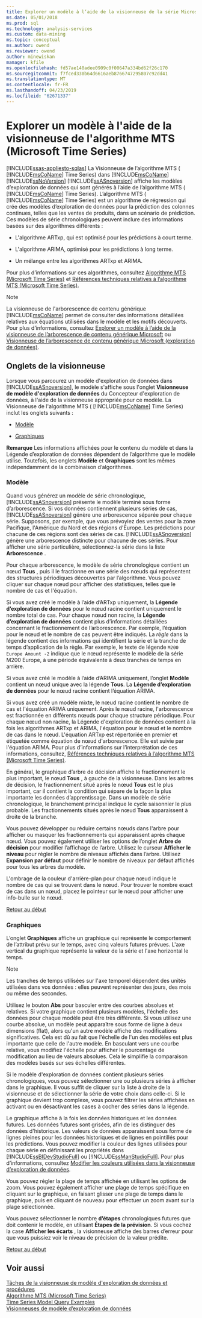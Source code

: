 ```yaml
---
title: Explorer un modèle à l’aide de la visionneuse de la série Microsoft Time | Microsoft Docs
ms.date: 05/01/2018
ms.prod: sql
ms.technology: analysis-services
ms.custom: data-mining
ms.topic: conceptual
ms.author: owend
ms.reviewer: owend
author: minewiskan
manager: kfile
ms.openlocfilehash: fd57ae140adee0909c0f00647a334bd62f26c170
ms.sourcegitcommit: f7fced330b64d6616aeb8766747295807c92dd41
ms.translationtype: MT
ms.contentlocale: fr-FR
ms.lasthandoff: 04/23/2019
ms.locfileid: "62671337"
---
```

# <a name="browse-a-model-using-the-microsoft-time-series-viewer"></a>Explorer un modèle à l'aide de la visionneuse de l'algorithme MTS (Microsoft Time Series)
[!INCLUDE[ssas-appliesto-sqlas](../../includes/ssas-appliesto-sqlas.md)]
  La Visionneuse de l’algorithme MTS ( [!INCLUDE[msCoName](../../includes/msconame-md.md)] Time Series) dans [!INCLUDE[msCoName](../../includes/msconame-md.md)] [!INCLUDE[ssNoVersion](../../includes/ssnoversion-md.md)] [!INCLUDE[ssASnoversion](../../includes/ssasnoversion-md.md)] affiche les modèles d’exploration de données qui sont générés à l’aide de l’algorithme MTS ( [!INCLUDE[msCoName](../../includes/msconame-md.md)] Time Series). L’algorithme MTS ( [!INCLUDE[msCoName](../../includes/msconame-md.md)] Time Series) est un algorithme de régression qui crée des modèles d’exploration de données pour la prédiction des colonnes continues, telles que les ventes de produits, dans un scénario de prédiction. Ces modèles de série chronologiques peuvent inclure des informations basées sur des algorithmes différents :  
  
-   L'algorithme ARTxp, qui est optimisé pour les prédictions à court terme.  
  
-   L'algorithme ARIMA, optimisé pour les prédictions à long terme.  
  
-   Un mélange entre les algorithmes ARTxp et ARIMA.  
  
 Pour plus d’informations sur ces algorithmes, consultez [Algorithme MTS (Microsoft Time Series)](../../analysis-services/data-mining/microsoft-time-series-algorithm.md) et [Références techniques relatives à l’algorithme MTS (Microsoft Time Series)](../../analysis-services/data-mining/microsoft-time-series-algorithm-technical-reference.md).  
  
> [!NOTE]  
>  La visionneuse de l'arborescence de contenu générique [!INCLUDE[msCoName](../../includes/msconame-md.md)] permet de consulter des informations détaillées relatives aux équations utilisées dans le modèle et les motifs découverts. Pour plus d’informations, consultez [Explorer un modèle à l’aide de la visionneuse de l’arborescence de contenu générique Microsoft](../../analysis-services/data-mining/browse-a-model-using-the-microsoft-generic-content-tree-viewer.md) ou [Visionneuse de l’arborescence de contenu générique Microsoft &#40;exploration de données&#41;](http://msdn.microsoft.com/library/751b4393-f6fd-48c1-bcef-bdca589ce34c).  
  
##  <a name="BKMK_ViewerTabs"></a> Onglets de la visionneuse  
 Lorsque vous parcourez un modèle d'exploration de données dans [!INCLUDE[ssASnoversion](../../includes/ssasnoversion-md.md)], le modèle s'affiche sous l'onglet **Visionneuse de modèle d'exploration de données** du Concepteur d'exploration de données, à l'aide de la visionneuse appropriée pour ce modèle. La Visionneuse de l'algorithme MTS ( [!INCLUDE[msCoName](../../includes/msconame-md.md)] Time Series) inclut les onglets suivants :  
  
-   [Modèle](#BKMK_Tree)  
  
-   [Graphiques](#BKMK_Charts)  
  
 **Remarque** Les informations affichées pour le contenu du modèle et dans la Légende d’exploration de données dépendent de l’algorithme que le modèle utilise. Toutefois, les onglets **Modèle** et **Graphiques** sont les mêmes indépendamment de la combinaison d’algorithmes.  
  
###  <a name="BKMK_Tree"></a> Modèle  
 Quand vous générez un modèle de série chronologique, [!INCLUDE[ssASnoversion](../../includes/ssasnoversion-md.md)] présente le modèle terminé sous forme d’arborescence. Si vos données contiennent plusieurs séries de cas, [!INCLUDE[ssASnoversion](../../includes/ssasnoversion-md.md)] génère une arborescence séparée pour chaque série. Supposons, par exemple, que vous prévoyiez des ventes pour la zone Pacifique, l'Amérique du Nord et des régions d'Europe. Les prédictions pour chacune de ces régions sont des séries de cas. [!INCLUDE[ssASnoversion](../../includes/ssasnoversion-md.md)] génère une arborescence distincte pour chacune de ces séries. Pour afficher une série particulière, sélectionnez-la série dans la liste **Arborescence** .  
  
 Pour chaque arborescence, le modèle de série chronologique contient un nœud **Tous** , puis il le fractionne en une série des nœuds qui représentent des structures périodiques découvertes par l’algorithme. Vous pouvez cliquer sur chaque nœud pour afficher des statistiques, telles que le nombre de cas et l'équation.  
  
 Si vous avez créé le modèle à l’aide d’ARTxp uniquement, la **Légende d’exploration de données** pour le nœud racine contient uniquement le nombre total de cas. Pour chaque nœud non racine, la **Légende d’exploration de données** contient plus d’informations détaillées concernant le fractionnement de l’arborescence. Par exemple, l’équation pour le nœud et le nombre de cas peuvent être indiqués. La *règle* dans la légende contient des informations qui identifient la série et la tranche de temps d’application de la règle. Par exemple, le texte de légende `M200 Europe Amount -2` indique que le nœud représente le modèle de la série M200 Europe, à une période équivalente à deux tranches de temps en arrière.  
  
 Si vous avez créé le modèle à l’aide d’ARIMA uniquement, l’onglet **Modèle** contient un nœud unique avec la légende **Tous**. La **Légende d’exploration de données** pour le nœud racine contient l’équation ARIMA.  
  
 Si vous avez créé un modèle mixte, le nœud racine contient le nombre de cas et l'équation ARIMA uniquement. Après le nœud racine, l'arborescence est fractionnée en différents nœuds pour chaque structure périodique. Pour chaque nœud non racine, la Légende d'exploration de données contient à la fois les algorithmes ARTxp et ARIMA, l'équation pour le nœud et le nombre de cas dans le nœud. L'équation ARTxp est répertoriée en premier et étiquetée comme équation de nœud d'arborescence. Elle est suivie par l'équation ARIMA. Pour plus d’informations sur l’interprétation de ces informations, consultez, [Références techniques relatives à l’algorithme MTS (Microsoft Time Series)](../../analysis-services/data-mining/microsoft-time-series-algorithm-technical-reference.md).  
  
 En général, le graphique d’arbre de décision affiche le fractionnement le plus important, le nœud **Tous** , à gauche de la visionneuse. Dans les arbres de décision, le fractionnement situé après le nœud **Tous** est le plus important, car il contient la condition qui sépare de la façon la plus importante les données d’apprentissage. Dans un modèle de série chronologique, le branchement principal indique le cycle saisonnier le plus probable. Les fractionnements situés après le nœud **Tous** apparaissent à droite de la branche.  
  
 Vous pouvez développer ou réduire certains nœuds dans l'arbre pour afficher ou masquer les fractionnements qui apparaissent après chaque nœud. Vous pouvez également utiliser les options de l’onglet **Arbre de décision** pour modifier l’affichage de l’arbre. Utilisez le curseur **Afficher le niveau** pour régler le nombre de niveaux affichés dans l’arbre. Utilisez **Expansion par défaut** pour définir le nombre de niveaux par défaut affichés pour tous les arbres du modèle.  
  
 L'ombrage de la couleur d'arrière-plan pour chaque nœud indique le nombre de cas qui se trouvent dans le nœud. Pour trouver le nombre exact de cas dans un nœud, placez le pointeur sur le nœud pour afficher une info-bulle sur le nœud.  
  
 [Retour au début](#BKMK_ViewerTabs)  
  
###  <a name="BKMK_Charts"></a> Graphiques  
 L’onglet **Graphiques** affiche un graphique qui représente le comportement de l’attribut prévu sur le temps, avec cinq valeurs futures prévues. L'axe vertical du graphique représente la valeur de la série et l'axe horizontal le temps.  
  
> [!NOTE]  
>  Les tranches de temps utilisées sur l'axe temporel dépendent des unités utilisées dans vos données : elles peuvent représenter des jours, des mois ou même des secondes.  
  
 Utilisez le bouton **Abs** pour basculer entre des courbes absolues et relatives. Si votre graphique contient plusieurs modèles, l'échelle des données pour chaque modèle peut être très différente. Si vous utilisez une courbe absolue, un modèle peut apparaître sous forme de ligne à deux dimensions (flat), alors qu'un autre modèle affiche des modifications significatives. Cela est dû au fait que l'échelle de l'un des modèles est plus importante que celle de l'autre modèle. En basculant vers une courbe relative, vous modifiez l'échelle pour afficher le pourcentage de modification au lieu de valeurs absolues. Cela le simplifie la comparaison des modèles basés sur ses échelles différentes.  
  
 Si le modèle d'exploration de données contient plusieurs séries chronologiques, vous pouvez sélectionner une ou plusieurs séries à afficher dans le graphique. Il vous suffit de cliquer sur la liste à droite de la visionneuse et de sélectionner la série de votre choix dans celle-ci. Si le graphique devient trop complexe, vous pouvez filtrer les séries affichées en activant ou en désactivant les cases à cocher des séries dans la légende.  
  
 Le graphique affiche à la fois les données historiques et les données futures. Les données futures sont grisées, afin de les distinguer des données d'historique. Les valeurs de données apparaissent sous forme de lignes pleines pour les données historiques et de lignes en pointillés pour les prédictions. Vous pouvez modifier la couleur des lignes utilisées pour chaque série en définissant les propriétés dans [!INCLUDE[ssBIDevStudioFull](../../includes/ssbidevstudiofull-md.md)] ou [!INCLUDE[ssManStudioFull](../../includes/ssmanstudiofull-md.md)]. Pour plus d’informations, consultez [Modifier les couleurs utilisées dans la visionneuse d’exploration de données](../../analysis-services/data-mining/change-the-colors-used-in-the-data-mining-viewer.md).  
  
 Vous pouvez régler la plage de temps affichée en utilisant les options de zoom. Vous pouvez également afficher une plage de temps spécifique en cliquant sur le graphique, en faisant glisser une plage de temps dans le graphique, puis en cliquant de nouveau pour effectuer un zoom avant sur la plage sélectionnée.  
  
 Vous pouvez sélectionner le nombre **d’étapes** chronologiques futures que doit contenir le modèle, en utilisant **Étapes de la prévision**. Si vous cochez la case **Afficher les écarts** , la visionneuse affiche des barres d’erreur pour que vous puissiez voir le niveau de précision de la valeur prédite.  
  
 [Retour au début](#BKMK_ViewerTabs)  
  
## <a name="see-also"></a>Voir aussi  
 [Tâches de la visionneuse de modèle d'exploration de données et procédures](../../analysis-services/data-mining/mining-model-viewer-tasks-and-how-tos.md)   
 [Algorithme MTS (Microsoft Time Series)](../../analysis-services/data-mining/microsoft-time-series-algorithm.md)   
 [Time Series Model Query Examples](../../analysis-services/data-mining/time-series-model-query-examples.md)   
 [Visionneuses de modèle d’exploration de données](../../analysis-services/data-mining/data-mining-model-viewers.md)  
  
  
